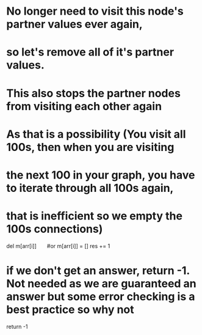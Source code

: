 # No longer need to visit this node's partner values ever again,
# so let's remove all of it's partner values.
# This also stops the partner nodes from visiting each other again
# As that is a possibility (You visit all 100s, then when you are visiting
# the next 100 in your graph, you have to iterate through all 100s again,
# that is inefficient so we empty the 100s connections)
del m[arr[i]]       #or m[arr[i]] = []
res += 1
# if we don't get an answer, return -1. Not needed as we are guaranteed an answer but some error checking is a best practice so why not
return -1